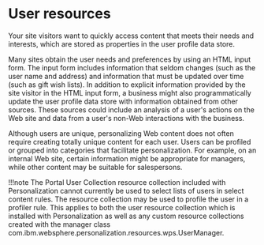 # User resources

Your site visitors want to quickly access content that meets their needs and interests, which are stored as properties in the user profile data store.

Many sites obtain the user needs and preferences by using an HTML input form. The input form includes information that seldom changes (such as the user name and address) and information that must be updated over time \(such as gift wish lists). In addition to explicit information provided by the site visitor in the HTML input form, a business might also programmatically update the user profile data store with information obtained from other sources. These sources could include an analysis of a user's actions on the Web site and data from a user's non-Web interactions with the business.

Although users are unique, personalizing Web content does not often require creating totally unique content for each user. Users can be profiled or grouped into categories that facilitate personalization. For example, on an internal Web site, certain information might be appropriate for managers, while other content may be suitable for salespersons.

!!!note
    The Portal User Collection resource collection included with Personalization cannot currently be used to select lists of users in select content rules. The resource collection may be used to profile the user in a profiler rule. This applies to both the user resource collection which is installed with Personalization as well as any custom resource collections created with the manager class com.ibm.websphere.personalization.resources.wps.UserManager.



